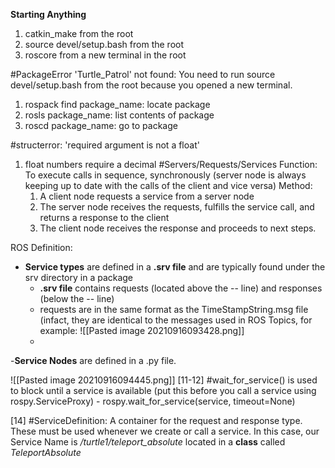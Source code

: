 **Starting Anything**
1. catkin_make from the root
2. source devel/setup.bash from the root
3. roscore from a new terminal in the root

#PackageError 'Turtle_Patrol' not found: You need to run source devel/setup.bash from the root because you opened a new terminal.
1. rospack find package_name: locate package
2. rosls package_name: list contents of package
3. roscd package_name: go to package

#structerror: 'required argument is not a float' 
1. float numbers require a decimal
#Servers/Requests/Services
Function: To execute calls in sequence, synchronously (server node is always keeping up to date with the calls of the client and vice versa)
Method:
	1. A client node requests a service from a server node
	2. The server node receives the requests, fulfills the service call, and returns a response to the client
	3. The client node receives the response and proceeds to next steps.
	
ROS Definition: 
- **Service types** are defined in a **.srv file** and are typically found under the srv directory in a package
	- **.srv file** contains requests (located above the -- line) and responses (below the -- line)
	- requests are in the same format as the TimeStampString.msg file (infact, they are identical to the messages used in ROS Topics, for example:
	![[Pasted image 20210916093428.png]]
	- 
-**Service Nodes** are defined in a .py file.

![[Pasted image 20210916094445.png]]
[11-12] #wait_for_service() is used to block until a service is available (put this before you call a service using rospy.ServiceProxy)
	- rospy.wait_for_service(service, timeout=None) 

[14] #ServiceDefinition: A container for the request and response type. These must be used whenever we create or call a service. In this case, our Service Name is */turtle1/teleport_absolute* located in a **class** called *TeleportAbsolute*
